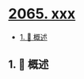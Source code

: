 # [2065. xxx](https://github.com/Tdahuyou/TNotes.leetcode/tree/main/notes/2065.%20xxx)

<!-- region:toc -->

- [1. 📝 概述](#1--概述)

<!-- endregion:toc -->

## 1. 📝 概述
